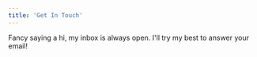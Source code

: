 ```yaml
---
title: 'Get In Touch'
---
```


Fancy saying a hi, my inbox is always open.
I'll try my best to answer your email!

